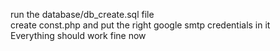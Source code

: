 run the database/db_create.sql file <br/>
create const.php and put the right google smtp credentials in it <br/> 
Everything should work fine now
